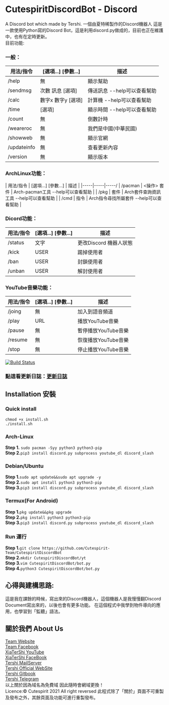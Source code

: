 # CutespiritDiscordBot - Discord
A Discord bot which made by Tershi. 一個由夏特稀製作的Discord機器人
這是一款使用Python寫的Discord Bot，這是利用discord.py做成的，目前也正在維護中，也有在定時更新。<br>
目前功能:<br>
### 一般：
| 用法/指令 | [選項...] [參數...] | 描述 |
|-----|-----|-----|
| /help | 無 | 顯示幫助 |
| /sendmsg | 次數 訊息 [選項] | 傳送訊息 --help可以查看幫助 |
| /calc | 數字x 數字y [選項] | 計算機 --help可以查看幫助 |
| /time | [選項] | 顯示時間 --help可以查看幫助 |
| /count | 無 | 倒數計時 |
| /weareroc | 無 | 我們是中國(中華民國) |
| /showweb | 無 |顯示官網 |
| /updateinfo | 無 | 查看更新內容 |
| /version | 無 | 顯示版本 |

### ArchLinux功能：
| 用法/指令 | [選項...] [參數...] | 描述 |
|-----|-----|-----/
| /pacman | <操作> 套件 | Arch-pacman工具 --help可以查看幫助 |
| /pkg | 套件 | Arch套件查詢資訊工具 --help可以查看幫助 |
| /cmd | 指令 | Arch指令尋找所屬套件 --help可以查看幫助 |

### Dicord功能：
| 用法/指令 | [選項...] [參數...] | 描述 |
|-----|-----|------|
| /status | 文字 | 更改Discord 機器人狀態 |
| /kick | USER | 踢掉使用者 |
| /ban | USER | 封鎖使用者 |
| /unban | USER | 解封使用者 |

### YouTube音樂功能：
| 用法/指令 | [選項...] [參數...] | 描述 |
|-----|-----|-----|
| /joing | 無 | 加入到語音頻道 |
| /play | URL | 播放YouTube音樂 |
| /pause | 無 | 暫停播放YouTube音樂 |
| /resume | 無 | 恢復播放YouTube音樂 |
| /stop | 無 | 停止播放YouTube音樂 |

[![Build Status](http://img.shields.io/travis/badges/badgerbadgerbadger.svg?style=flat-square)](https://travis-ci.org/badges/badgerbadgerbadger)

### 點這看更新日誌：[更新日誌](/updateInfo.md)

## Installation 安裝<br>
### **Quick install**
``chmod +x install.sh``<br>
``./install.sh``

### **Arch-Linux**<br>
**Step 1.** ``sudo pacman -Syy python3 python3-pip`` <br>
**Step 2.**``pip3 install discord.py subprocess youtube_dl discord_slash``<br>

### **Debian/Ubuntu**<br>
**Step 1.**``sudo apt update&&sudo apt upgrade -y``<br>
**Step 2.**``sudo apt install python3 python3-pip``<br>
**Step 3.**``pip3 install discord.py subprocess youtube_dl discord_slash``<br>

### **Termux(For Android)**<br>
**Step 1.**``pkg update&&pkg upgrade``<br>
**Step 2.**``pkg install python3 python3-pip``<br>
**Step 3.**``pip3 install discord.py subprocess youtube_dl discord_slash``<br>

### Run 運行
**Step 1.**``git clone https://github.com/Cutespirit-Team/CutespiritDiscordBot``<br>
**Step 2.**``mkdir CutespiritDiscordBot/yt``<br>
**Step 3.**``vim CutespiritDiscordBot/bot.py``<br>
**Step 4.**``python3 CutespiritDiscordBot/bot.py``<br>

## 心得與建構思路:
這是我在課餘的時候，寫出來的Discord機器人，這個機器人是我慢慢翻Discord Document寫出來的，以後也會有更多功能。
在這個程式中我學到物件導向的應用，也學習到「監聽」語法。

## 關於我們 About Us

[Team Website](www.tershi.ml) <br>
[Team Facebook](https://www.facebook.com/cutespirit05428/) <br>
[XiaTerShi YouTube](https://www.youtube.com/channel/UCPdpFDFOp3sPbZhRkaQVaQA) <br>
[XiaTerShi FaceBook](https://www.facebook.com/Tershi25648) <br>
[Tershi MailServer](https://mail.tershi.ml) <br>
[Tershi Official WebSite](https://cutespirit.tershi.ml) <br>
[Tershi Gitbook](https://gitbook.tershi.ml) <br>
[Tershi Telegram](https://t.me/TershiXia) <br>
以上關於因為域名為免費域 因此隨時會網域更換！ <br>
Licence:© Cutespirit 2021 All right reversed 此程式除了「關於」頁面不可重製及發布之外，其餘頁面及功能可進行重製發布。

